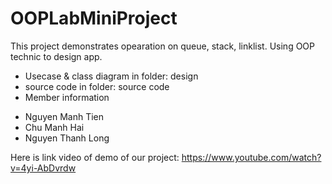 # OOPLabMiniProject
This project demonstrates opearation on queue, stack, linklist.
Using OOP technic to design app.
- Usecase & class diagram in folder: design
- source code in folder: source code
- Member information

+ Nguyen Manh Tien
+ Chu Manh Hai
+ Nguyen Thanh Long

Here is link video of demo of our project: https://www.youtube.com/watch?v=4yi-AbDvrdw 
